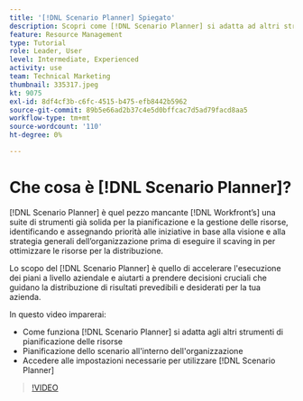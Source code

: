 ```yaml
---
title: '[!DNL Scenario Planner] Spiegato'
description: Scopri come [!DNL Scenario Planner] si adatta ad altri strumenti di pianificazione delle risorse. Quindi scopri come impostare [!DNL Scenario Planner].
feature: Resource Management
type: Tutorial
role: Leader, User
level: Intermediate, Experienced
activity: use
team: Technical Marketing
thumbnail: 335317.jpeg
kt: 9075
exl-id: 8df4cf3b-c6fc-4515-b475-efb8442b5962
source-git-commit: 89b5e66ad2b37c4e5d0bffcac7d5ad79facd8aa5
workflow-type: tm+mt
source-wordcount: '110'
ht-degree: 0%

---
```


# Che cosa è [!DNL Scenario Planner]?

[!DNL Scenario Planner] è quel pezzo mancante [!DNL Workfront’s] una suite di strumenti già solida per la pianificazione e la gestione delle risorse, identificando e assegnando priorità alle iniziative in base alla visione e alla strategia generali dell’organizzazione prima di eseguire il scaving in per ottimizzare le risorse per la distribuzione.

Lo scopo del [!DNL Scenario Planner] è quello di accelerare l&#39;esecuzione dei piani a livello aziendale e aiutarti a prendere decisioni cruciali che guidano la distribuzione di risultati prevedibili e desiderati per la tua azienda.

In questo video imparerai:

* Come funziona [!DNL Scenario Planner] si adatta agli altri strumenti di pianificazione delle risorse
* Pianificazione dello scenario all&#39;interno dell&#39;organizzazione
* Accedere alle impostazioni necessarie per utilizzare [!DNL Scenario Planner]

>[!VIDEO](https://video.tv.adobe.com/v/335317/?quality=12)
